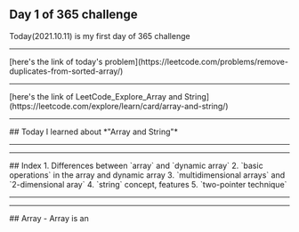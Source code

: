 ## Day 1 of 365 challenge

Today(2021.10.11) is my first day of 365 challenge
<hr/>
[here's the link of today's problem](https://leetcode.com/problems/remove-duplicates-from-sorted-array/)
<hr/>
[here's the link of LeetCode_Explore_Array and String](https://leetcode.com/explore/learn/card/array-and-string/)
<hr/>
## Today I learned about *"Array and String"* 
<hr/>
<hr/>
## Index
1.  Differences between `array` and `dynamic array`
2.  `basic operations` in the array and dynamic array
3. `multidimensional arrays` and `2-dimensional aray`
4. `string` concept, features
5.  `two-pointer technique`
<hr/>
<hr/>
## Array
- Array is an
